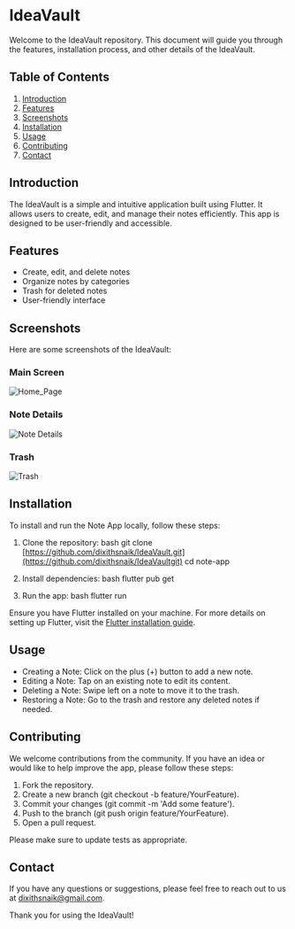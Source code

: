 # IdeaVault

Welcome to the IdeaVault repository. This document will guide you through the features, installation process, and other details of the IdeaVault.

## Table of Contents

1. [Introduction](#introduction)
2. [Features](#features)
3. [Screenshots](#screenshots)
4. [Installation](#installation)
5. [Usage](#usage)
6. [Contributing](#contributing)
8. [Contact](#contact)

## Introduction

The IdeaVault is a simple and intuitive application built using Flutter. It allows users to create, edit, and manage their notes efficiently. This app is designed to be user-friendly and accessible.

## Features

- Create, edit, and delete notes
- Organize notes by categories
- Trash for deleted notes
- User-friendly interface

## Screenshots

Here are some screenshots of the IdeaVault:

### Main Screen
![Home_Page](https://github.com/user-attachments/assets/ffee88fe-1d31-4f84-af38-6588d6d03629)

### Note Details
![Note Details](https://github.com/user-attachments/assets/701aca60-5ced-42b4-87b1-883723de1d95)

### Trash
![Trash](https://github.com/user-attachments/assets/a56c0c54-4466-4369-b616-ee7ed7edd7c3)

## Installation

To install and run the Note App locally, follow these steps:

1. Clone the repository:
    bash
    git clone [https://github.com/dixithsnaik/IdeaVault.git](https://github.com/dixithsnaik/IdeaVaultgit)
    cd note-app
    

2. Install dependencies:
    bash
    flutter pub get
    

3. Run the app:
    bash
    flutter run
    

Ensure you have Flutter installed on your machine. For more details on setting up Flutter, visit the [Flutter installation guide](https://flutter.dev/docs/get-started/install).

## Usage

- Creating a Note: Click on the plus (+) button to add a new note.
- Editing a Note: Tap on an existing note to edit its content.
- Deleting a Note: Swipe left on a note to move it to the trash.
- Restoring a Note: Go to the trash and restore any deleted notes if needed.

## Contributing

We welcome contributions from the community. If you have an idea or would like to help improve the app, please follow these steps:

1. Fork the repository.
2. Create a new branch (git checkout -b feature/YourFeature).
3. Commit your changes (git commit -m 'Add some feature').
4. Push to the branch (git push origin feature/YourFeature).
5. Open a pull request.

Please make sure to update tests as appropriate.

## Contact

If you have any questions or suggestions, please feel free to reach out to us at [dixithsnaik@gmail.com](mailto:dixithsnaik@gmail.com).

Thank you for using the IdeaVault!
